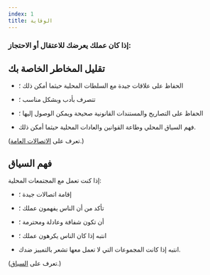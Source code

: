 ```yaml
---
index: 1
title: الوقاية
---
```

### إذا كان عملك يعرضك للاعتقال أو الاحتجاز:

## تقليل المخاطر الخاصة بك

*   الحفاظ على علاقات جيدة مع السلطات المحلية حيثما أمكن ذلك ؛

*   تتصرف بأدب وبشكل مناسب ؛

*   الحفاظ على التصاريح والمستندات القانونية صحيحة ويمكن الوصول إليها ؛

*   فهم السياق المحلي وطاعة القوانين والعادات المحلية حيثما أمكن ذلك.

(تعرف على [الاتصالات العامة](umbrella://work/public-communications).) 

## فهم السياق

إذا كنت تعمل مع المجتمعات المحلية:

*   إقامة اتصالات جيدة ؛

*   تأكد من أن الناس يفهمون عملك ؛

*   أن تكون شفافة وعادلة ومحترمة ؛

*   انتبه إذا كان الناس يكرهون عملك ؛

*   انتبه إذا كانت المجموعات التي لا تعمل معها تشعر بالتمييز ضدك.

(تعرف على [السياق](umbrella://assess-your-risk/security-planning/beginner/s_context.md).)